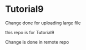 # Tutorial9

Change done for uploading large file

this repo is for Tutorial9 

Change is done in remote repo
